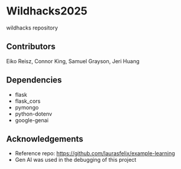 # Wildhacks2025
wildhacks repository

## Contributors
Eiko Reisz, Connor King, Samuel Grayson, Jeri Huang

## Dependencies
- flask
- flask_cors
- pymongo
- python-dotenv
- google-genai

## Acknowledgements
- Reference repo: https://github.com/laurasfelix/example-learning
- Gen AI was used in the debugging of this project
